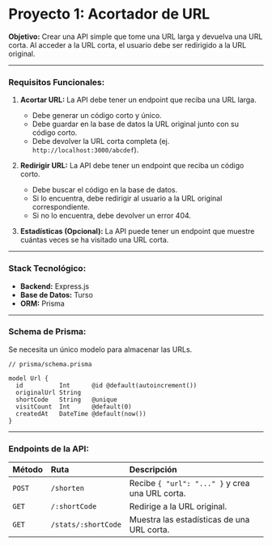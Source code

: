 # Proyecto 1: Acortador de URL

**Objetivo:** Crear una API simple que tome una URL larga y devuelva una URL corta. Al acceder a la URL corta, el usuario debe ser redirigido a la URL original.

---

### Requisitos Funcionales:

1.  **Acortar URL:** La API debe tener un endpoint que reciba una URL larga.
    - Debe generar un código corto y único.
    - Debe guardar en la base de datos la URL original junto con su código corto.
    - Debe devolver la URL corta completa (ej. `http://localhost:3000/abcdef`).

2.  **Redirigir URL:** La API debe tener un endpoint que reciba un código corto.
    - Debe buscar el código en la base de datos.
    - Si lo encuentra, debe redirigir al usuario a la URL original correspondiente.
    - Si no lo encuentra, debe devolver un error 404.

3.  **Estadísticas (Opcional):** La API puede tener un endpoint que muestre cuántas veces se ha visitado una URL corta.

---

### Stack Tecnológico:

-   **Backend:** Express.js
-   **Base de Datos:** Turso
-   **ORM:** Prisma

---

### Schema de Prisma:

Se necesita un único modelo para almacenar las URLs.

```prisma
// prisma/schema.prisma

model Url {
  id          Int      @id @default(autoincrement())
  originalUrl String
  shortCode   String   @unique
  visitCount  Int      @default(0)
  createdAt   DateTime @default(now())
}
```

---

### Endpoints de la API:

| Método | Ruta | Descripción |
| :--- | :--- | :--- |
| `POST` | `/shorten` | Recibe `{ "url": "..." }` y crea una URL corta. |
| `GET` | `/:shortCode` | Redirige a la URL original. |
| `GET` | `/stats/:shortCode` | Muestra las estadísticas de una URL corta. |
